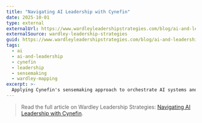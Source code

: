 ```yaml
---
title: "Navigating AI Leadership with Cynefin"
date: 2025-10-01
type: external
externalUrl: https://www.wardleyleadershipstrategies.com/blog/ai-and-leadership/navigating-ai-leadership-with-cynefin
externalSource: wardley-leadership-strategies
guid: https://www.wardleyleadershipstrategies.com/blog/ai-and-leadership/navigating-ai-leadership-with-cynefin
tags:
  - ai
  - ai-and-leadership
  - cynefin
  - leadership
  - sensemaking
  - wardley-mapping
excerpt: >-
  Applying Cynefin's sensemaking approach to orchestrate AI systems and human teams across complexity.
---
```


> Read the full article on Wardley Leadership Strategies: [Navigating AI Leadership with Cynefin](https://www.wardleyleadershipstrategies.com/blog/ai-and-leadership/navigating-ai-leadership-with-cynefin).
